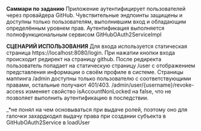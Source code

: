 **Саммари по заданию**
Приложение аутентифицирует пользователей через провайдера GitHub. 
Чувствительные эндпоинты защищены и доступны только пользователям, выполнившим вход и обладающим определённым уровнем прав.
Аутентификация выполняется полнофункциональным сервисом GitHubOAuth2ServiceImpl

**СЦЕНАРИЙ ИСПОЛЬЗОВАНИЯ**
Для входа используется статическая страница https://localhost:8080/login. 
При нажатии кнопки входа происходит редирект на страницу github.
После редиректа пользователь попадает на статическую страницу /user с отображением представления информации о своём профиле в системе.
Страницы маппинга /admin доступны только пользователю с соответствующими правами, остальные получают 401/403.
/admin/user/{username}/revoke-access изменяет свойство isAccountNonLocked на false, что не позволяет выполнить аутентификацию в последствии.


_*не понял на чем основываться при выдаче ролей, поэтому оно для галочки захардкодил выдачу права при создании субъекта в GitHubOAuth2Service в
loadUser
